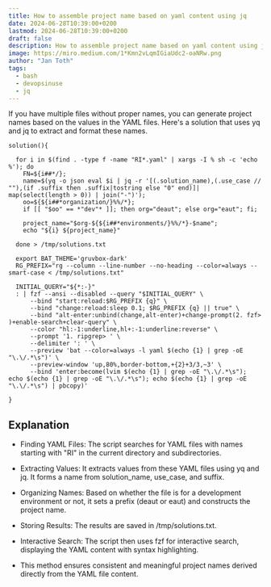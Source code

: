 ```yaml
---
title: How to assemble project name based on yaml content using jq
date: 2024-06-28T10:39:00+0200
lastmod: 2024-06-28T10:39:00+0200
draft: false
description: How to assemble project name based on yaml content using jq
image: https://miro.medium.com/1*Kmn2vLqmIGiaUdc2-oaNRw.png
author: "Jan Toth"
tags:
  - bash
  - devopsinuse
  - jq
---
```



If you have multiple files without proper names, you can generate project names based on the values in the YAML files.
Here's a solution that uses yq and jq to extract and format these names.


```
solution(){

  for i in $(find . -type f -name "RI*.yaml" | xargs -I % sh -c 'echo %'); do
    FN=${i##*/};
    name=$(yq -o json eval $i | jq -r '[(.solution_name),(.use_case // ""),(if .suffix then .suffix|tostring else "0" end)]| map(select(length > 0)) | join("-")');
    oo=${${i##*organization/}%%/*};
    if [[ "$oo" == *"dev"* ]]; then org="deaut"; else org="eaut"; fi;

    project_name="$org-${${i##*environments/}%%/*}-$name";
    echo "${i} ${project_name}"

  done > /tmp/solutions.txt

  export BAT_THEME='gruvbox-dark'
  RG_PREFIX="rg --column --line-number --no-heading --color=always --smart-case < /tmp/solutions.txt"

  INITIAL_QUERY="${*:-}"
  : | fzf --ansi --disabled --query "$INITIAL_QUERY" \
      --bind "start:reload:$RG_PREFIX {q}" \
      --bind "change:reload:sleep 0.1; $RG_PREFIX {q} || true" \
      --bind "alt-enter:unbind(change,alt-enter)+change-prompt(2. fzf> )+enable-search+clear-query" \
      --color "hl:-1:underline,hl+:-1:underline:reverse" \
      --prompt '1. ripgrep> ' \
      --delimiter ': ' \
      --preview 'bat --color=always -l yaml $(echo {1} | grep -oE "\.\/.*\s")' \
      --preview-window 'up,80%,border-bottom,+{2}+3/3,~3' \
      --bind 'enter:become(lvim $(echo {1} | grep -oE "\.\/.*\s"); echo $(echo {1} | grep -oE "\.\/.*\s"); echo $(echo {1} | grep -oE "\.\/.*\s") | pbcopy)'

}

```

## Explanation
- Finding YAML Files: The script searches for YAML files with names starting with "RI" in the current directory and subdirectories.
- Extracting Values: It extracts values from these YAML files using yq and jq. It forms a name from solution_name, use_case, and suffix.
- Organizing Names: Based on whether the file is for a development environment or not, it sets a prefix (deaut or eaut) and constructs the project name.
- Storing Results: The results are saved in /tmp/solutions.txt.
- Interactive Search: The script then uses fzf for interactive search, displaying the YAML content with syntax highlighting.

- This method ensures consistent and meaningful project names derived directly from the YAML file content.


